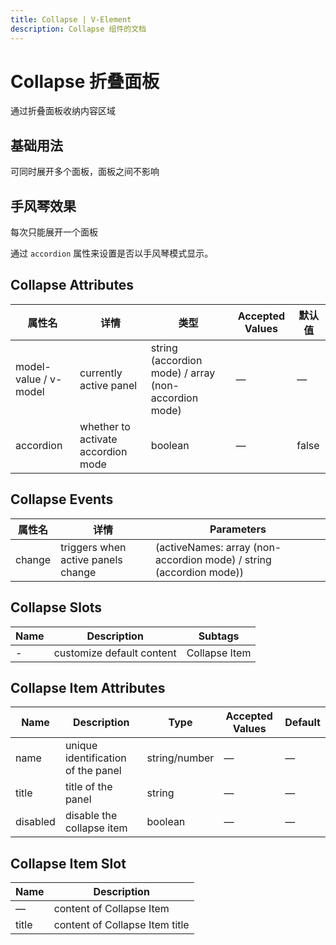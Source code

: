 ```yaml
---
title: Collapse | V-Element
description: Collapse 组件的文档
---
```


# Collapse 折叠面板

通过折叠面板收纳内容区域

## 基础用法

可同时展开多个面板，面板之间不影响

<preview path="../examples/Collapse/Basic.vue" title="基础用法" description="Collapse 组件的基础用法"></preview>

## 手风琴效果

每次只能展开一个面板

通过 `accordion` 属性来设置是否以手风琴模式显示。

<preview path="../examples/Collapse/Accordion.vue" title="手风琴效果" description="Collapse 组件的手风琴效果用法"></preview>

## Collapse Attributes

| 属性名                | 详情                               | 类型                                                 | Accepted Values | 默认值 |
| --------------------- | ---------------------------------- | ---------------------------------------------------- | --------------- | ------ |
| model-value / v-model | currently active panel             | string (accordion mode) / array (non-accordion mode) | —               | —      |
| accordion             | whether to activate accordion mode | boolean                                              | —               | false  |

## Collapse Events

| 属性名 | 详情                               | Parameters                                                          |
| ------ | ---------------------------------- | ------------------------------------------------------------------- |
| change | triggers when active panels change | (activeNames: array (non-accordion mode) / string (accordion mode)) |

## Collapse Slots

| Name | Description               | Subtags       |
| ---- | ------------------------- | ------------- |
| -    | customize default content | Collapse Item |

## Collapse Item Attributes

| Name     | Description                        | Type          | Accepted Values | Default |
| -------- | ---------------------------------- | ------------- | --------------- | ------- |
| name     | unique identification of the panel | string/number | —               | —       |
| title    | title of the panel                 | string        | —               | —       |
| disabled | disable the collapse item          | boolean       | —               | —       |

## Collapse Item Slot

| Name  | Description                    |
| ----- | ------------------------------ |
| —     | content of Collapse Item       |
| title | content of Collapse Item title |
